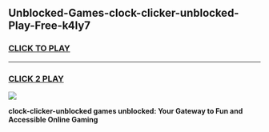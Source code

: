 
## Unblocked-Games-clock-clicker-unblocked-Play-Free-k4ly7
<h3>
<a href="https://premium76.site?title=clock-clicker-unblocked&ref=20M">CLICK TO PLAY</a></h3>
<hr>

<h3>
<a href="https://premium76.site?title=clock-clicker-unblocked&ref=20M">CLICK 2 PLAY</a>
  
</h3>

<a href="https://premium76.site?title=clock-clicker-unblocked&ref=19M"><img src="https://clearcache.store/games.png"></a>


**clock-clicker-unblocked games unblocked: Your Gateway to Fun and Accessible Online Gaming**
